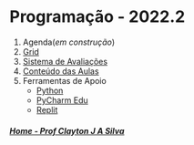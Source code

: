 # Programação - 2022.2

1. Agenda(*em construção*)
2. [Grid](prog_aulas/Grid_programacao.md)
3. [Sistema de Avaliações](/./avaliacoes.md)
4. [Conteúdo das Aulas](prog_aulas.md)
5. Ferramentas de Apoio  
   * [Python](https://www.python.org/downloads/)
   * [PyCharm Edu](https://www.jetbrains.com/pt-br/pycharm-edu/)
   * [Replit](https://replit.com)


##### [Home - Prof Clayton J A Silva](/./index.md)
